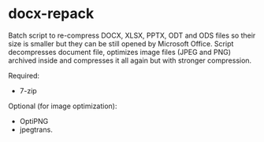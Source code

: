 docx-repack
===========

Batch script to re-compress DOCX, XLSX, PPTX, ODT and ODS files so their size is smaller but they can be still opened by Microsoft Office. Script decompresses document file, optimizes image files (JPEG and PNG) archived inside and compresses it all again but with stronger compression.

Required:
* 7-zip

Optional (for image optimization):
* OptiPNG
* jpegtrans.